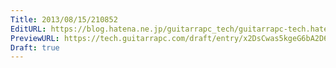 ```yaml
---
Title: 2013/08/15/210852
EditURL: https://blog.hatena.ne.jp/guitarrapc_tech/guitarrapc-tech.hatenablog.com/atom/entry/6802418398340959975
PreviewURL: https://tech.guitarrapc.com/draft/entry/x2DsCwas5kgeG6bA2D6W9YVaV2c
Draft: true
---
```


